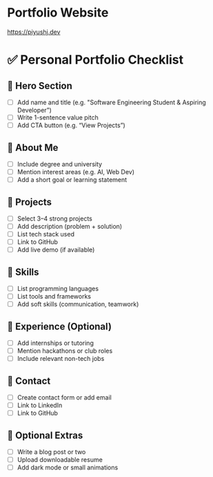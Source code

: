 # Portfolio Website

https://piyushj.dev

# ✅ Personal Portfolio Checklist

## 🔹 Hero Section
- [ ] Add name and title (e.g. "Software Engineering Student & Aspiring Developer”)
- [ ] Write 1-sentence value pitch
- [ ] Add CTA button (e.g. “View Projects”)

## 🔹 About Me
- [ ] Include degree and university
- [ ] Mention interest areas (e.g. AI, Web Dev)
- [ ] Add a short goal or learning statement

## 🔹 Projects
- [ ] Select 3–4 strong projects
- [ ] Add description (problem + solution)
- [ ] List tech stack used
- [ ] Link to GitHub
- [ ] Add live demo (if available)

## 🔹 Skills
- [ ] List programming languages
- [ ] List tools and frameworks
- [ ] Add soft skills (communication, teamwork)

## 🔹 Experience (Optional)
- [ ] Add internships or tutoring
- [ ] Mention hackathons or club roles
- [ ] Include relevant non-tech jobs

## 🔹 Contact
- [ ] Create contact form or add email
- [ ] Link to LinkedIn
- [ ] Link to GitHub

## 🔹 Optional Extras
- [ ] Write a blog post or two
- [ ] Upload downloadable resume
- [ ] Add dark mode or small animations
